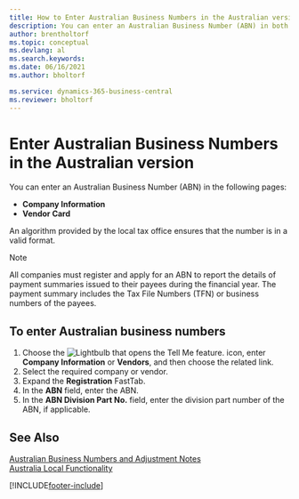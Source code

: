 ```yaml
---
title: How to Enter Australian Business Numbers in the Australian version
description: You can enter an Australian Business Number (ABN) in both the Company Information and the Vendor Card pages.
author: brentholtorf
ms.topic: conceptual
ms.devlang: al
ms.search.keywords:
ms.date: 06/16/2021
ms.author: bholtorf

ms.service: dynamics-365-business-central
ms.reviewer: bholtorf
---
```

# Enter Australian Business Numbers in the Australian version

You can enter an Australian Business Number (ABN) in the following pages:  

- **Company Information**  
- **Vendor Card**  

An algorithm provided by the local tax office ensures that the number is in a valid format.  

> [!NOTE]
> All companies must register and apply for an ABN to report the details of payment summaries issued to their payees during the financial year. The payment summary includes the Tax File Numbers (TFN) or business numbers of the payees.

## To enter Australian business numbers  

1. Choose the ![Lightbulb that opens the Tell Me feature.](../../media/ui-search/search_small.png "Tell me what you want to do") icon, enter **Company Information** or **Vendors**, and then choose the related link.  
2. Select the required company or vendor.  
3. Expand the **Registration** FastTab.  
4. In the **ABN** field, enter the ABN.  
5. In the **ABN Division Part No.** field, enter the division part number of the ABN, if applicable.  

## See Also

[Australian Business Numbers and Adjustment Notes](australian-business-numbers-and-adjustment-notes.md)   
[Australia Local Functionality](australia-local-functionality.md)  


[!INCLUDE[footer-include](../../includes/footer-banner.md)]